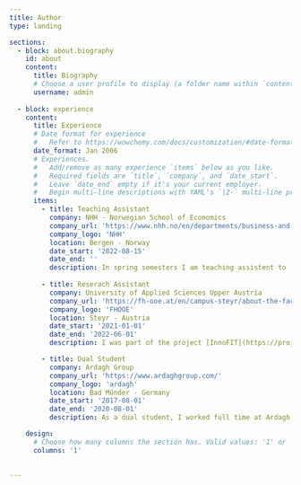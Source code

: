 ```yaml
---
title: Author
type: landing

sections:
  - block: about.biography
    id: about
    content:
      title: Biography
      # Choose a user profile to display (a folder name within `content/authors/`)
      username: admin
  
  - block: experience
    content:
      title: Experience
      # Date format for experience
      #   Refer to https://wowchemy.com/docs/customization/#date-format
      date_format: Jan 2006
      # Experiences.
      #   Add/remove as many experience `items` below as you like.
      #   Required fields are `title`, `company`, and `date_start`.
      #   Leave `date_end` empty if it's your current employer.
      #   Begin multi-line descriptions with YAML's `|2-` multi-line prefix.
      items:
        - title: Teaching Assistant
          company: NHH - Norwegian School of Economics
          company_url: 'https://www.nhh.no/en/departments/business-and-management-science/'
          company_logo: 'NHH'
          location: Bergen - Norway
          date_start: '2022-08-15'
          date_end: ''
          description: In spring semesters I am teaching assistent to [Mario Guajardos](https://www.nhh.no/en/employees/faculty/mario-guajardo/) course on [Supply Chain Management](https://www.nhh.no/en/courses/supply-chain-management/) (Master Level). In fall semesters I am teaching assistent to [Giacomo Beninis](https://www.nhh.no/en/employees/faculty/giacomo-benini/) course on [Pricing Analytics and Revenue Management](https://www.nhh.no/en/courses/pricing-analytics-and-revenue-management/) (Master level).
      
        - title: Reserach Assistant
          company: University of Applied Sciences Upper Austria
          company_url: 'https://fh-ooe.at/en/campus-steyr/about-the-faculty'
          company_logo: 'FHOOE'
          location: Steyr - Austria
          date_start: '2021-01-01'
          date_end: '2022-06-01'
          description: I was part of the project [InnoFIT](https://projekte.ffg.at/projekt/3042801). My main tasks were the development of simulations for production planning, the development of tools to improve production planning and communication with industry partners.

        - title: Dual Student
          company: Ardagh Group
          company_url: 'https://www.ardaghgroup.com/'
          company_logo: 'ardagh'
          location: Bad Münder - Germany
          date_start: '2017-08-01'
          date_end: '2020-08-01'
          description: As a dual student, I worked full time at Ardagh Glass in Bad Münder for three months and then studied at University of applied Science Weserbergland for the next three months, repeating this cycle over a period of three years. At Ardagh, I gained hands-on experience in all aspects of the hollow glass production process and contributed to process improvement using Six Sigma methodologies.

    design:
      # Choose how many columns the section has. Valid values: '1' or '2'.
      columns: '1'

    
---
```



